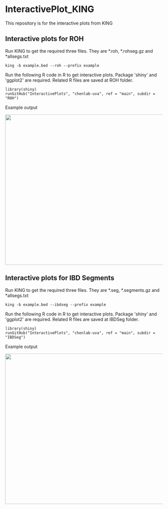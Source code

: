 # InteractivePlot_KING
This repository is for the interactive plots from KING



## Interactive plots for ROH

Run KING to get the required three files. They are *.roh, *.rohseg.gz and *allsegs.txt

```{bash}
king -b example.bed --roh --prefix example
```

Run the following R code in R to get interactive plots. Package 'shiny' and 'ggplot2' are required. Related R files are saved at ROH folder. <br/> 

```{bash}
library(shiny)
runGitHub("InteractivePlots", "chenlab-uva", ref = "main", subdir = "ROH")
```
Example output

<img src="https://github.com/chenlab-uva/InteractivePlots/blob/main/ROH/roh_example.png" width="854" height="480">


## Interactive plots for IBD Segments


Run KING to get the required three files. They are *.seg, *.segments.gz and *allsegs.txt

```{bash}
king -b example.bed --ibdseg --prefix example
```

Run the following R code in R to get interactive plots. Package 'shiny' and 'ggplot2' are required. Related R files are saved at IBDSeg folder. <br/> 

```{bash}
library(shiny)
runGitHub("InteractivePlots", "chenlab-uva", ref = "main", subdir = "IBDSeg")
```
Example output

<img src="https://github.com/chenlab-uva/InteractivePlots/blob/main/IBDSeg/IBDSeg.png" width="854" height="480">

